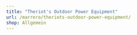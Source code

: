 ```yaml
---
title: "Theriot's Outdoor Power Equipment"
url: /marrero/theriots-outdoor-power-equipment/
shop: Allgemein
---
```

